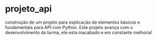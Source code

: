 # projeto_api
construção de um projeto para explicação de elementos básicos e fundamentais para API com Python. Este projeto avança com o desenvolvimento da turma, ele esta inacabado e em constante melhoria!
